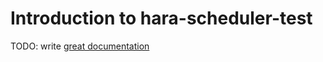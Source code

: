# Introduction to hara-scheduler-test

TODO: write [great documentation](http://jacobian.org/writing/what-to-write/)
